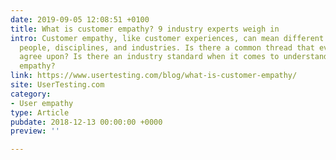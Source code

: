 ```yaml
---
date: 2019-09-05 12:08:51 +0100
title: What is customer empathy? 9 industry experts weigh in
intro: Customer empathy, like customer experiences, can mean different things to different
  people, disciplines, and industries. Is there a common thread that everyone can
  agree upon? Is there an industry standard when it comes to understanding customer
  empathy?
link: https://www.usertesting.com/blog/what-is-customer-empathy/
site: UserTesting.com
category:
- User empathy
type: Article
pubdate: 2018-12-13 00:00:00 +0000
preview: ''

---
```

